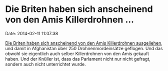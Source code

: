 Die Briten haben sich anscheinend von den Amis Killerdrohnen \...
=================================================================

Date: 2014-02-11 11:07:38

[Die Briten haben sich anscheinend von den Amis Killerdrohnen
ausgeliehen](http://rt.com/news/uk-us-drones-strikes-320/), und damit in
Afghanistan über 250 Drohnenmordeinsätze geflogen. Und das obwohl sie
eigentlich auch selber Killerdrohnen von den Amis gekauft haben. Und der
Knüller ist, dass das Parlament nicht nur nicht gefragt, sondern auch
nicht unterrichtet wurde.
